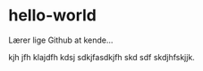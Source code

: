 # hello-world
Lærer lige Github at kende...

kjh jfh klajdfh kdsj sdkjfasdkjfh skd sdf skdjhfskjjk.
